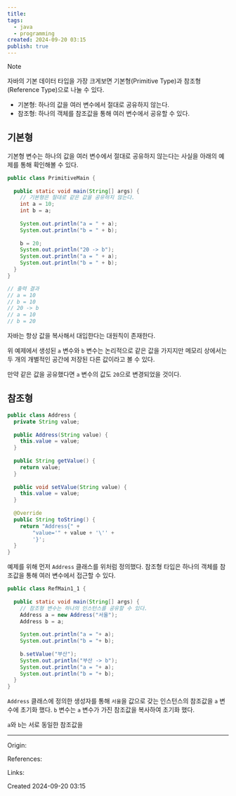 ```yaml
---
title: 
tags:
  - java
  - programming
created: 2024-09-20 03:15
publish: true
---
```

> [!note]
> 자바의 기본 데이터 타입을 가장 크게보면 기본형(Primitive Type)과 참조형(Reference Type)으로 나눌 수 있다.
> - 기본형: 하나의 값을 여러 변수에서 절대로 공유하지 않는다.
> - 참조형: 하나의 객체를 참조값을 통해 여러 변수에서 공유할 수 있다.

## 기본형
기본형 변수는 하나의 값을 여러 변수에서 절대로 공유하지 않는다는 사실을 아래의 예제를 통해 확인해볼 수 있다.

```java
public class PrimitiveMain {  
  
  public static void main(String[] args) {  
    // 기본형은 절대로 같은 값을 공유하지 않는다.  
    int a = 10;  
    int b = a;  
  
    System.out.println("a = " + a);  
    System.out.println("b = " + b);  
  
    b = 20;  
    System.out.println("20 -> b");  
    System.out.println("a = " + a);  
    System.out.println("b = " + b);  
  }  
}

// 출력 결과
// a = 10
// b = 10
// 20 -> b
// a = 10
// b = 20
```

자바는 항상 값을 복사해서 대입한다는 대원칙이 존재한다.

위 예제에서 생성된 `a` 변수와 `b` 변수는 논리적으로 같은 값을 가지지만 메모리 상에서는 두 개의 개별적인 공간에 저장된 다른 값이라고 볼 수 있다.

만약 같은 값을 공유했다면 `a` 변수의 값도 `20`으로 변경되었을 것이다.

## 참조형
```java
public class Address {  
  private String value;  
  
  public Address(String value) {  
    this.value = value;  
  }  
  
  public String getValue() {  
    return value;  
  }  
  
  public void setValue(String value) {  
    this.value = value;  
  }  
  
  @Override  
  public String toString() {  
    return "Address{" +  
        "value='" + value + '\'' +  
        '}';  
  }  
}
```

예제를 위해 먼저 `Address` 클래스를 위처럼 정의했다. 참조형 타입은 하나의 객체를 참조값을 통해 여러 변수에서 접근할 수 있다.

```java
public class RefMain1_1 {  
  
  public static void main(String[] args) {  
    // 참조형 변수는 하나의 인스턴스를 공유할 수 있다.  
    Address a = new Address("서울");  
    Address b = a;  
  
    System.out.println("a = "+ a);  
    System.out.println("b = "+ b);  
  
    b.setValue("부산");  
    System.out.println("부산 -> b");  
    System.out.println("a = "+ a);  
    System.out.println("b = "+ b);  
  }  
}
```

`Address` 클래스에 정의한 생성자를 통해 `서울`을 값으로 갖는 인스턴스의 참조값을 `a` 변수에 초기화 했다. `b` 변수는 `a` 변수가 가진 참조값을 복사하여 초기화 했다. 

`a`와 `b`는 서로 동일한 참조값을 

---
Origin: 

References: 

Links: 

Created 2024-09-20 03:15